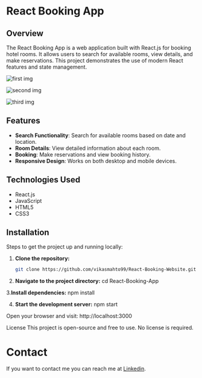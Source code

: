 # React Booking App

## Overview

The React Booking App is a web application built with React.js for booking hotel rooms. It allows users to search for available rooms, view details, and make reservations. This project demonstrates the use of modern React features and state management.

![first img](https://github.com/user-attachments/assets/de0f38a0-1ed7-4b04-9111-5396a6780c40)

![second img](https://github.com/user-attachments/assets/785398df-3070-4bf3-b194-735073246547)

![third img](https://github.com/user-attachments/assets/52c418c9-b7bb-428d-b416-30b247e9c8ce)

## Features

- **Search Functionality**: Search for available rooms based on date and location.
- **Room Details**: View detailed information about each room.
- **Booking**: Make reservations and view booking history.
- **Responsive Design**: Works on both desktop and mobile devices.

## Technologies Used

- React.js
- JavaScript
- HTML5
- CSS3

## Installation

Steps to get the project up and running locally:

1. **Clone the repository:**
   ```bash
   git clone https://github.com/vikasmahto99/React-Booking-Website.git

2. **Navigate to the project directory:**
cd React-Booking-App

3.**Install dependencies:**
npm install

4. **Start the development server:**
npm start

Open your browser and visit: http://localhost:3000

License
This project is open-source and free to use. No license is required.

 # Contact
If you want to contact me you can reach me at [Linkedin](https://www.linkedin.com/in/vikas-mahto-a21102228/).
